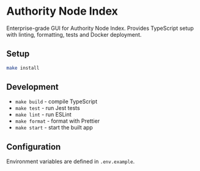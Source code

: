 # Authority Node Index

Enterprise-grade GUI for Authority Node Index. Provides TypeScript setup with linting, formatting, tests and Docker deployment.

## Setup

```bash
make install
```

## Development

- `make build` - compile TypeScript
- `make test` - run Jest tests
- `make lint` - run ESLint
- `make format` - format with Prettier
- `make start` - start the built app

## Configuration

Environment variables are defined in `.env.example`.

